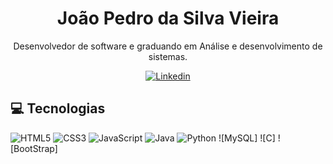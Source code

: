 <h1 align="center">João Pedro da Silva Vieira</h1>

<p align="center">Desenvolvedor de software e graduando em Análise e desenvolvimento de sistemas.</p>

<p align="center"><a href="https://www.linkedin.com/in/jo%C3%A3o-vieira-0a90ba277/"><img src="https://img.shields.io/badge/LinkedIn-0077B5?style=for-the-badge&logo=linkedin&logoColor=white&link=https://www.linkedin.com/in/jo%C3%A3o-vieira-0a90ba277/" alt="Linkedin"/></a></p>

## :computer: Tecnologias

![HTML5](https://img.shields.io/badge/HTML5-E34F26?style=for-the-badge&logo=html5&logoColor=white)
![CSS3](https://img.shields.io/badge/CSS3-1572B6?style=for-the-badge&logo=css3&logoColor=white)
![JavaScript](https://img.shields.io/badge/JavaScript-323330?style=for-the-badge&logo=javascript&logoColor=F7DF1E)
![Java](https://img.shields.io/badge/java-%23ED8B00.svg?style=for-the-badge&logo=openjdk&logoColor=white)
![Python](https://www.google.com/url?sa=i&url=https%3A%2F%2Fen.wikipedia.org%2Fwiki%2FPython_%2528programming_language%2529&psig=AOvVaw2FxiPquKnP9AdCJNvep6xm&ust=1700055652370000&source=images&cd=vfe&opi=89978449&ved=0CBEQjRxqFwoTCJiKtLTPw4IDFQAAAAAdAAAAABAE)
![MySQL]
![C]
![BootStrap]
